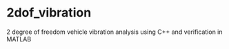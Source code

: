 # 2dof_vibration
2 degree of freedom vehicle vibration analysis using C++ and verification in MATLAB
